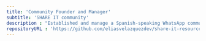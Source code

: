 ```yaml
---
title: 'Community Founder and Manager'
subtitle: 'SHARE IT community'
description : "Established and manage a Spanish-speaking WhatsApp community dedicated to learning and mutual support in technical fields. Foster collaboration and knowledge sharing, demonstrating strong leadership, initiative, and interpersonal skills. We even created a GitHub repository where we share resources and help each other with our learning journey, and a Discord server for more interactive discussions."
repositoryURL : 'https://github.com/eliasvelazquezdev/share-it-resources'
---
```

